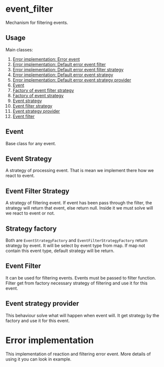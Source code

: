 # event_filter

Mechanism for filtering events.

## Usage

Main classes:

1. [Error implementation: Error event](lib/src/impl/error/error_event.dart)
2. [Error implementation: Default error event filter](lib/src/impl/error/default_error_filter.dart)
3. [Error implementation: Default error event filter strategy](lib/src/impl/error/default_error_filter_strategy.dart)
4. [Error implementation: Default error event strategy](lib/src/impl/error/default_error_strategy.dart)
5. [Error implementation: Default error event strategy provider](lib/src/impl/error/default_error_strategy_provider.dart)
6. [Event](lib/src/event/event.dart)
7. [Factory of event filter strategy](lib/src/factory/event_filter_strategy_factory.dart)
8. [Factory of event strategy](lib/src/factory/event_strategy_factory.dart)
9. [Event strategy](lib/src/strategy/event_strategy.dart)
10. [Event filter strategy](lib/src/strategy/event_filter_strategy.dart)
11. [Event strategy provider](lib/src/event_stragegy_provider.dart)
12. [Event filter](lib/src/event_filter.dart)

## Event

Base class for any event.

## Event Strategy

A strategy of processing event. That is mean we implement there how we react to event.

## Event Filter Strategy

A strategy of filtering event. If event has been pass through the filter,
the strategy will return that event, else return null.
Inside it we must solve will we react to event or not.

## Strategy factory
Both are `EventStrategyFactory` and `EventFilterStrategyFactory` return strategy by event.
It will be select by event type from map. If map not contain this event type,
default strategy will be return.

## Event Filter
It can be used for filtering events. Events must be passed to filter function. Filter get from
factory necessary strategy of filtering and use it for this event.

## Event strategy provider
This behaviour solve what will happen when event will. It get strategy by the factory and use it
for this event.

# Error implementation
This implementation of reaction and filtering error event. More details of using it you can
look in example.